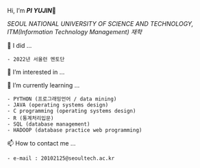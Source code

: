 Hi, I’m ***PI YUJIN***👋

*SEOUL NATIONAL UNIVERSITY OF SCIENCE AND TECHNOLOGY, ITM(Information Technology Management) 재학*

📔 I did ...
    
    - 2022년 서울런 멘토단 

👀 I’m interested in ...

🌱 I’m currently learning ...

    - PYTHON (프로그래밍언어 / data mining)
    - JAVA (operating systems design)
    - C programming (operating systems design)
    - R (통계처리입문)
    - SQL (database management)
    - HADOOP (database practice web programming)

📫 How to contact me ...

    - e-mail : 20102125@seoultech.ac.kr

<!---
PIYUJIN/PIYUJIN is a ✨ special ✨ repository because its `README.md` (this file) appears on your GitHub profile.
You can click the Preview link to take a look at your changes.
--->
